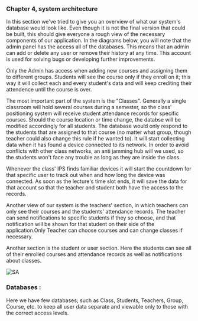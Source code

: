 ### Chapter 4, system architecture

In this section we've tried to give you an overview of what our system's database would look like. Even though it is not the final version that could be built, this should give everyone a rough view of the necessary components of our application. In the diagrams below, you will note that the admin panel has the access all of the databases. This means that an admin can add or delete any user or remove their history at any time. This account is used for solving bugs or developing further improvements.

Only the Admin has access when adding new courses and assigning them to different groups. Students will see the course only if they enroll on it; this way it will collect each and every student's data and will keep crediting their attendence until the course is over.

The most important part of the system is the "Classes". Generally a single classroom will hold several courses during a semester, so the class' positioning system will receive student attendance records for specific courses. Should the course location or time change, the databse will be modified accordingly for all students. The database would only respond to the students that are assigned to that course (no matter what group, though teacher could also change this rule if he wanted to). It will start collecting data when it has found a device connected to its network. In order to avoid conflicts with other class networks, an anti jamming hub will we used, so the students won't face any trouble as long as they are inside the class.

Whenever the class' IPS finds familiar devices it will start the countdown for that specific user to track out when and how long the device was connected. As soon as the lecture's time slot ends, it will save the data for that account so that the teacher and student both have the access to the records.

Another view of our system is the teachers' section, in which teachers can only see their courses and the students' attendance records. The teacher can send notifications to specific students if they so choose, and that notification will be shown for that student on their side of the application.Only Teacher can choose courses and can change classes if necessary.

Another section is the student or user section. Here the students can see all of their enrolled courses and attendance records as well as notifications about classes.

 <img src="http://i62.tinypic.com/i5z0a0.png" alt="SA">

### Databases :

Here we have few databases; such as Class, Students, Teachers, Group, Course, etc. to keep all user data separate and viewable only to those with the correct access levels.


